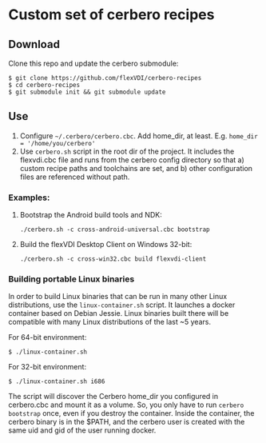 # Custom set of cerbero recipes

## Download

Clone this repo and update the cerbero submodule:

    $ git clone https://github.com/flexVDI/cerbero-recipes
    $ cd cerbero-recipes
    $ git submodule init && git submodule update

## Use

1. Configure `~/.cerbero/cerbero.cbc`. Add home_dir, at least. E.g. `home_dir = '/home/you/cerbero'`
2. Use `cerbero.sh` script in the root dir of the project. It includes the flexvdi.cbc file and runs from the cerbero config directory so that a) custom recipe paths and toolchains are set, and b) other configuration files are referenced without path.

### Examples:

1. Bootstrap the Android build tools and NDK:
   
       ./cerbero.sh -c cross-android-universal.cbc bootstrap

2. Build the flexVDI Desktop Client on Windows 32-bit:

       ./cerbero.sh -c cross-win32.cbc build flexvdi-client

### Building portable Linux binaries

In order to build Linux binaries that can be run in many other Linux distributions, use the `linux-container.sh` script.
It launches a docker container based on Debian Jessie.
Linux binaries built there will be compatible with many Linux distributions of the last ~5 years.

For 64-bit environment:

    $ ./linux-container.sh

For 32-bit environment:

    $ ./linux-container.sh i686

The script will discover the Cerbero home_dir you configured in cerbero.cbc and mount it as a volume.
So, you only have to run `cerbero bootstrap` once, even if you destroy the container.
Inside the container, the cerbero binary is in the $PATH, and the cerbero user is created with the same uid and gid of the user running docker.